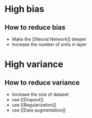 
# High bias
## How to reduce bias
- Make the [[Neural Network]] deeper
- Increase the number of units in layer

# High variance
## How to reduce variance
- Increase the size of dataset
- use [[Dropout]]
- use [[Regularization]]
- use [[Data augmentation]]
